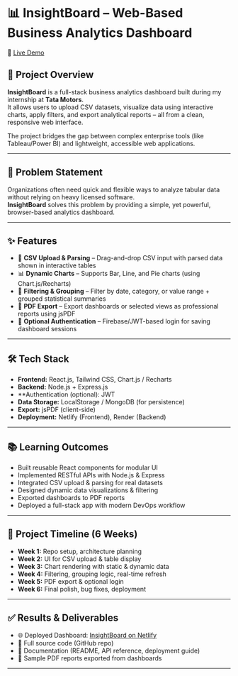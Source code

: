 # 📊 InsightBoard – Web-Based Business Analytics Dashboard

🚀 [Live Demo](https://tata-insightboard.netlify.app/)

## 📌 Project Overview
**InsightBoard** is a full-stack business analytics dashboard built during my internship at **Tata Motors**.  
It allows users to upload CSV datasets, visualize data using interactive charts, apply filters, and export analytical reports – all from a clean, responsive web interface.  

The project bridges the gap between complex enterprise tools (like Tableau/Power BI) and lightweight, accessible web applications.

---

## 🎯 Problem Statement
Organizations often need quick and flexible ways to analyze tabular data without relying on heavy licensed software.  
**InsightBoard** solves this problem by providing a simple, yet powerful, browser-based analytics dashboard.

---

## ✨ Features
- 📂 **CSV Upload & Parsing** – Drag-and-drop CSV input with parsed data shown in interactive tables  
- 📊 **Dynamic Charts** – Supports Bar, Line, and Pie charts (using Chart.js/Recharts)  
- 🔎 **Filtering & Grouping** – Filter by date, category, or value range + grouped statistical summaries  
- 📑 **PDF Export** – Export dashboards or selected views as professional reports using jsPDF  
- 🔐 **Optional Authentication** – Firebase/JWT-based login for saving dashboard sessions  

---

## 🛠️ Tech Stack
- **Frontend:** React.js, Tailwind CSS, Chart.js / Recharts  
- **Backend:** Node.js + Express.js  
- **Authentication (optional): JWT  
- **Data Storage:** LocalStorage / MongoDB (for persistence)  
- **Export:** jsPDF (client-side)  
- **Deployment:** Netlify (Frontend), Render (Backend)  

---

## 📚 Learning Outcomes
- Built reusable React components for modular UI  
- Implemented RESTful APIs with Node.js & Express  
- Integrated CSV upload & parsing for real datasets  
- Designed dynamic data visualizations & filtering  
- Exported dashboards to PDF reports  
- Deployed a full-stack app with modern DevOps workflow  

---

## 📅 Project Timeline (6 Weeks)
- **Week 1:** Repo setup, architecture planning  
- **Week 2:** UI for CSV upload & table display  
- **Week 3:** Chart rendering with static & dynamic data  
- **Week 4:** Filtering, grouping logic, real-time refresh  
- **Week 5:** PDF export & optional login  
- **Week 6:** Final polish, bug fixes, deployment  

---

## ✅ Results & Deliverables
- 🌐 Deployed Dashboard: [InsightBoard on Netlify](https://tata-insightboard.netlify.app/)  
- 📂 Full source code (GitHub repo)  
- 📖 Documentation (README, API reference, deployment guide)  
- 📑 Sample PDF reports exported from dashboards  

---


